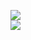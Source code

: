 [![](https://img.shields.io/badge/Made%20With-Github%20Spray-lightgrey.svg?style=for-the-badge&logo=github)](https://github.com/Annihil/github-spray#3969)  
[![](https://i.imgur.com/2DrTn0Z.gif)](https://github.com/Annihil/github-spray)